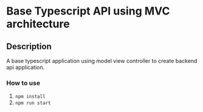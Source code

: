 # Base Typescript API using MVC architecture

## Description

A base typescript application using model view controller to create backend api application.

### How to use

1. `npm install`
2. `npm run start`
